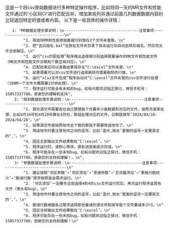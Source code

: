 这是一个将csv原始数据进行多种特定操作程序，比如将同一天的MR文件和性能文件通过列'小区码CI'进行匹配合并，增加某些列并通过前面几列数据数据内容的比较返回特定的值或者内容。
以下是一些具体的操作详情：

       1: "MR数据处理步骤说明：\n---------------------------------注意事项------------------------------\n"
            "1. 首选将MR和性能原始数据分别放在2个文件夹里面。\n"
            "2. 把“去后缀名.bat”也放在文件夹目录下双击运行后自动去除后缀名，然后将文件全部解压。\n"
            "3. 运行“csv匹配处理”程序弹出选择框分别选择需要操作的MR文件和性能文件（MR文件和性能文件日期和个数互相对应）。\n"
            "4. 匹配结束后可以查看结果保存在“C:\excel”文件夹里。\n"
            "5. 如果需要可以对csv文件进行选择删除你需要删除的行数。\n"
            "6. 运行“xlsx文件生成”程序自动对“C:\excel”文件夹里的csv文件进行处理（100M一个文件大概需要2分钟处理）。\n"
            "7. 程序运行可能会有未知的bug，如有问题欢迎指正探讨，微信手机号：15057337780，感谢您的理解和支持",
        2: "规划数据处理步骤说明：\n---------------------------------注意事项------------------------------\n"
            "1. 首先源文件需要各位自己整理每个月要多少条数据和对应的文件，按照月度来处理，比如4月16号到4月28号算在4月份，那就处理对应的文件，日期就填写’2024/04/16-2024/04/28’。\n"
            "2. 如果源文件是按照地市去下载的那就不需要筛选地市了。\n"
            "3. 筛选地市时要注意地市之间的逗号，比如‘温州,丽水’里面的逗号一定要英文的‘,’。\n"
            "4. 固定全部输出文件结果都在‘C:\excel’。\n"
            "5. 程序运行时，请耐心等待，直到进度条提示完成。\n"
            "6. 程序可能存在一些未知bug，如有问题欢迎指正探讨，微信手机：15057337780，感谢您的支持和理解！。\n",
        3: "参数数据处理步骤说明：\n--------------------------------注意事项------------------------------\n"
            "1. 建议按照‘邻区参数’→‘邻区添加’→’普通参数’→‘总流量添加’→‘表格行数统计’→‘删减行数’顺序按照各自需求运行。\n"
            "2. ‘邻区添加’一定要先全部选择4到4的csv文件运行完后，再次运行程序选其他文件（表头有bug）。\n"
            "3. 筛选地市时要注意地市之间的逗号，比如‘温州,丽水’里面的逗号一定要英文的‘,’。\n"
            "4. 删减行数根据自己需求选择那些要减的源文件和填写每个文件要减多少行。\n"
            "5. 固定全部输出文件结果都在‘C:\excel’。\n"
            "6. 程序可能存在一些未知bug，如有问题欢迎指正探讨，微信手机：15057337780，感谢您的支持和理解！\n"
